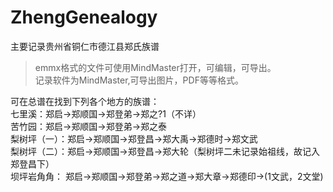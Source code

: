 # ZhengGenealogy  
主要记录贵州省铜仁市德江县郑氏族谱      
> emmx格式的文件可使用MindMaster打开，可编辑，可导出。       
> 记录软件为MindMaster,可导出图片，PDF等等格式。         
     
可在总谱在找到下列各个地方的族谱：            
七里溪：郑启->郑顺国->郑登弟->郑之?1（不详）      
苦竹园：郑启->郑顺国->郑登弟->郑之泰        
梨树坪（一）：郑启->郑顺国->郑登昌->郑大禹->郑德时->郑文武     
梨树坪（二）：郑启->郑顺国->郑登昌->郑大轮（梨树坪二未记录始祖线，故记入郑登昌下）        
坝坪岩角角： 郑启->郑顺国->郑登弟->郑之道->郑大章->郑德印->(1文武，2文堂)    


